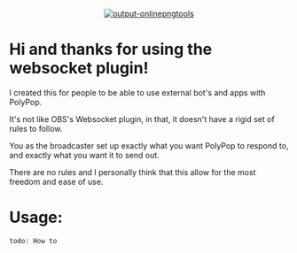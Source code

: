 <p align="center">
    <a href="https://imgbb.com/">
        <img src="https://i.ibb.co/LNL0t7F/output-onlinepngtools.png" alt="output-onlinepngtools" border="0">
    </a>
</p>

# Hi and thanks for using the websocket plugin!

I created this for people to be able to use external bot's and apps with PolyPop.

It's not like OBS's Websocket plugin, in that, it doesn't have a rigid set of rules to follow.

You as the broadcaster set up exactly what you want PolyPop to respond to, and exactly what you want it to send out.

There are no rules and I personally think that this allow for the most freedom and ease of use.

# Usage:

    todo: How to